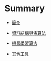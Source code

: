 # Summary

* [簡介](readme.md)

* [資料結構與演算法](DSA/README.md)

* [機器學習算法](ML/README.md)

* [其他工具](OTHER/README.md)







